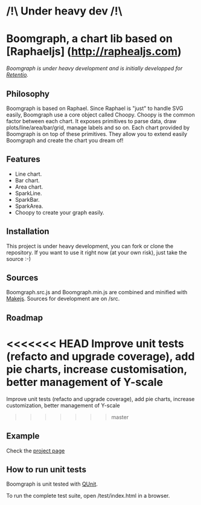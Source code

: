 # /!\     Under heavy dev     /!\\ 


Boomgraph, a chart lib based on [Raphaeljs] (http://raphealjs.com)
================================================================

_Boomgraph is under heavy development and is initially developped for [Retentio](http://retent.io)._


Philosophy
-------------

Boomgraph is based on Raphael. Since Raphael is "just" to handle SVG easily, Boomgraph use a core object called Choopy.
Choopy is the common factor between each chart. It exposes primitives to parse data, draw plots/line/area/bar/grid, manage labels and so on.
Each chart provided by Boomgraph is on top of these primitives. They allow you to extend easily Boomgraph and create the chart you dream of!

Features
--------

* Line chart.
* Bar chart.
* Area chart.
* SparkLine.
* SparkBar.
* SparkArea.
* Choopy to create your graph easily.


Installation
------------

This project is under heavy development, you can fork or clone the repository.
If you want to use it right now (at your own risk), just take the source :-)


Sources
-------

Boomgraph.src.js and Boomgraph.min.js are combined and minified with [Makejs](http://github.com/Retentio/Makejs).
Sources for development are on /src. 

Roadmap
-------

<<<<<<< HEAD
Improve unit tests (refacto and upgrade coverage), add pie charts, increase customisation, better management of Y-scale
=======
Improve unit tests (refacto and upgrade coverage), add pie charts, increase customization, better management of Y-scale
>>>>>>> master

Example
-------

Check the [project page](http://retentio.github.com/Boomgraph/)


How to run unit tests
---------------------

Boomgraph is unit tested with [QUnit](http://docs.jquery.com/QUnit).

To run the complete test suite, open /test/index.html in a browser.
